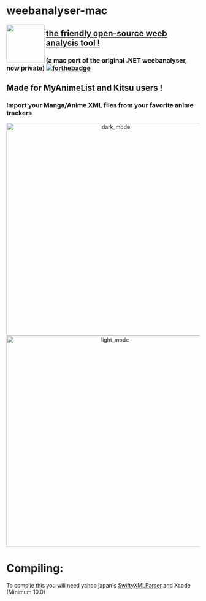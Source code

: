 # weebanalyser-mac
<img align="left" width="100" height="100" src="https://raw.githubusercontent.com/Yaroster/weebanalyser/master/weebanalyser/Assets.xcassets/AppIcon.appiconset/Icon-1024.png">

## [the friendly open-source weeb analysis tool !](https://github.com/Yaroster/weebanalyser/releases)
### (a mac port of the original .NET weebanalyser, now private) [![forthebadge](https://forthebadge.com/images/badges/made-with-swift.svg)](https://forthebadge.com)

## Made for MyAnimeList and Kitsu users !
### Import your Manga/Anime XML files from your favorite anime trackers
<p align="center">
<img width="555" alt="dark_mode" src="https://raw.githubusercontent.com/Yaroster/weebanalyser/master/weebanalyser/screenshots/dark_screenshot.png">
<img width="551" alt="light_mode" src="https://raw.githubusercontent.com/Yaroster/weebanalyser/master/weebanalyser/screenshots/light_screenshot.png">
</p>

# Compiling:
To compile this you will need yahoo japan's [SwiftyXMLParser](https://github.com/yahoojapan/SwiftyXMLParser)
and Xcode (Minimum 10.0)
